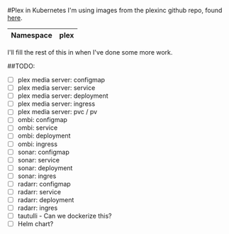 #Plex in Kubernetes
I'm using images from the plexinc github repo, found [here](https://github.com/plexinc/pms-docker).

Namespace | **plex**
---|---


I'll fill the rest of this in when I've done some more work. 

##TODO:
- [ ] plex media server: configmap
- [ ] plex media server: service
- [ ] plex media server: deployment
- [ ] plex media server: ingress
- [ ] plex media server: pvc / pv
- [ ] ombi: configmap
- [ ] ombi: service
- [ ] ombi: deployment
- [ ] ombi: ingress
- [ ] sonar: configmap
- [ ] sonar: service
- [ ] sonar: deployment
- [ ] sonar: ingres
- [ ] radarr: configmap
- [ ] radarr: service
- [ ] radarr: deployment
- [ ] radarr: ingres
- [ ] tautulli - Can we dockerize this?
- [ ] Helm chart?